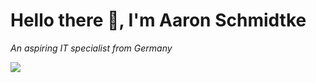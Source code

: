 # Hello there 👋, I'm Aaron Schmidtke

*An aspiring IT specialist from Germany*

![](https://komarev.com/ghpvc/?username=aaronschmidtke&color=blue&style=for-the-badge)

<!-- ![](https://github-readme-stats.vercel.app/api/top-langs/?username=aaronschmidtke&show_icons=true&theme=transparent) -->
